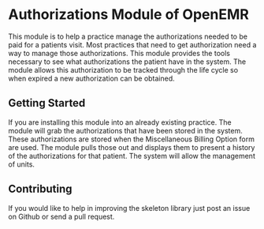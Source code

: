 # Authorizations Module of OpenEMR
This module is to help a practice manage the authorizations needed to be paid for a patients visit.
Most practices that need to get authorization need a way to manage those authorizations. This module provides
the tools necessary to see what authorizations the patient have in the system. The module allows this
authorization to be tracked through the life cycle so when expired a new authorization can be obtained.

## Getting Started
If you are installing this module into an already existing practice. The module will grab the authorizations that
have been stored in the system. These authorizations are stored when the Miscellaneous Billing Option form are used.
The module pulls those out and displays them to present a history of the authorizations for that patient. The
system will allow the management of units.

## Contributing
If you would like to help in improving the skeleton library just post an issue on Github or send a pull request.
